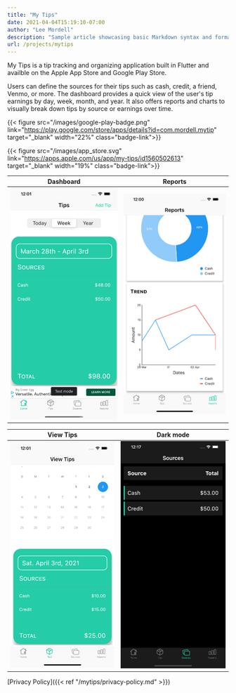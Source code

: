 ```yaml
---
title: "My Tips"
date: 2021-04-04T15:19:10-07:00
author: "Lee Mordell"
description: "Sample article showcasing basic Markdown syntax and formatting for HTML elements."
url: /projects/mytips
---
```


My Tips is a tip tracking and organizing application built in Flutter and availble on the Apple App Store and Google Play Store.

Users can define the sources for their tips such as cash, credit, a friend, Venmo, or more. The dashboard provides a quick view of the user's tip earnings by day, week, month, and year. It also offers reports and charts to visually break down tips by source or earnings over time.

{{< figure src="/images/google-play-badge.png" link="https://play.google.com/store/apps/details?id=com.mordell.mytip" target="_blank" width="22%" class="badge-link">}}

{{< figure src="/images/app_store.svg" link="https://apps.apple.com/us/app/my-tips/id1560502613" target="_blank" width="19%" class="badge-link">}}



| Dashboard           |  Reports |
:-------------------------:|:-------------------------:
![Dashboard](/images/dash.png)  | ![Reports](/images/reports.png)

| View Tips           |  Dark mode |
:-------------------------:|:-------------------------:
![Dashboard](/images/view_tips.png) | ![Dashboard](/images/dark_mode.png)

[Privacy Policy]({{< ref "/mytips/privacy-policy.md" >}})


